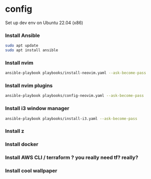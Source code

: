 # config
Set up dev env on Ubuntu 22.04 (x86)

### Install Ansible
```bash
sudo apt update
sudo apt install ansible
```

### Install nvim
```bash
ansible-playbook playbooks/install-neovim.yaml --ask-become-pass
```
### Install nvim plugins
```bash
ansible-playbook playbooks/config-neovim.yaml --ask-become-pass
```

### Install i3 window manager
```bash
ansible-playbook playbooks/install-i3.yaml --ask-become-pass
```

### Install z
### Install docker
### Install AWS CLI / terraform ? you really need tf? really?
### Install cool wallpaper
